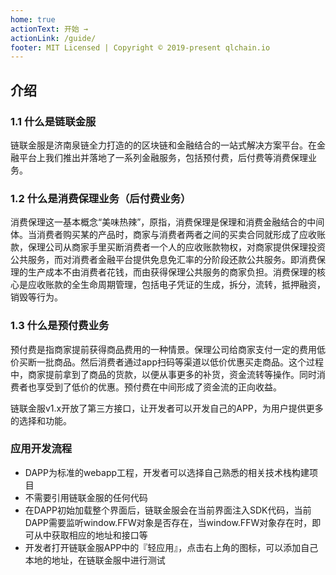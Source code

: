 ```yaml
---
home: true
actionText: 开始 →
actionLink: /guide/
footer: MIT Licensed | Copyright © 2019-present qlchain.io
---
```


## 介绍

### 1.1 什么是链联金服

链联金服是济南泉链全力打造的的区块链和金融结合的一站式解决方案平台。在金融平台上我们推出并落地了一系列金融服务，包括预付费，后付费等消费保理业务。

### 1.2 什么是消费保理业务（后付费业务）

消费保理这一基本概念“美味热辣”，原指，消费保理是保理和消费金融结合的中间体。当消费者购买某的产品时，商家与消费者两者之间的买卖合同就形成了应收账款，保理公司从商家手里买断消费者一个人的应收账款物权，对商家提供保理投资公共服务，而对消费者金融平台提供免息免汇率的分阶段还款公共服务。即消费保理的生产成本不由消费者花钱，而由获得保理公共服务的商家负担。消费保理的核心是应收账款的全生命周期管理，包括电子凭证的生成，拆分，流转，抵押融资，销毁等行为。

### 1.3 什么是预付费业务

预付费是指商家提前获得商品费用的一种情景。保理公司给商家支付一定的费用低价买断一批商品。然后消费者通过app扫码等渠道以低价优惠买走商品。这个过程中，商家提前拿到了商品的货款，以便从事更多的补货，资金流转等操作。同时消费者也享受到了低价的优惠。预付费在中间形成了资金流的正向收益。


链联金服v1.x开放了第三方接口，让开发者可以开发自己的APP，为用户提供更多的选择和功能。

### 应用开发流程
* DAPP为标准的webapp工程，开发者可以选择自己熟悉的相关技术栈构建项目
* 不需要引用链联金服的任何代码
* 在DAPP初始加载整个界面后，链联金服会在当前界面注入SDK代码，当前DAPP需要监听window.FFW对象是否存在，当window.FFW对象存在时，即可从中获取相应的地址和接口等
* 开发者打开链联金服APP中的『轻应用』，点击右上角的图标，可以添加自己本地的地址，在链联金服中进行测试

<locales />